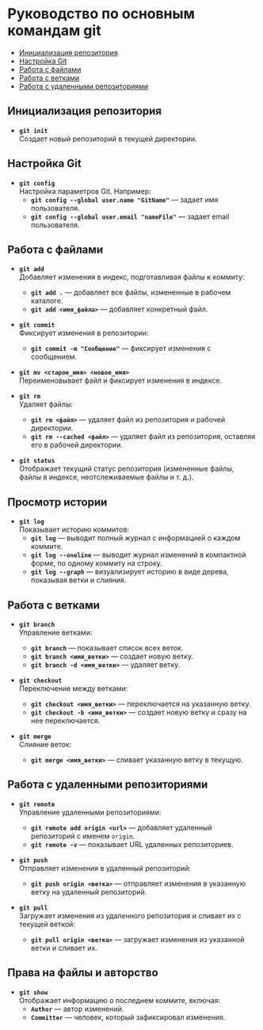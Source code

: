 # Руководство по основным командам git

- [Инициализация репозитория](#инициализация-репозитория)
- [Настройка Git](#настройка-git)
- [Работа с файлами](#работа-с-файлами)
- [Работа с ветками](#Работа-с-ветками)
- [Работа с удаленными репозиториями](#Работа-с-удаленными-репозиториями)

## Инициализация репозитория

- **`git init`**  
  Создает новый репозиторий в текущей директории.

## Настройка Git

- **`git config`**  
  Настройка параметров Git. Например:
    - **`git config --global user.name "GitName"`** — задает имя пользователя.
    - **`git config --global user.email "nameFile"`** — задает email пользователя.

## Работа с файлами

- **`git add`**  
  Добавляет изменения в индекс, подготавливая файлы к коммиту:

    - **`git add .`** — добавляет все файлы, измененные в рабочем каталоге.
    - **`git add <имя_файла>`** — добавляет конкретный файл.

- **`git commit`**  
  Фиксирует изменения в репозитории:
    - **`git commit -m "Сообщение"`** — фиксирует изменения с сообщением.
- **`git mv <старое_имя> <новое_имя>`**  
  Переименовывает файл и фиксирует изменения в индексе.

- **`git rm`**  
  Удаляет файлы:

    - **`git rm <файл>`** — удаляет файл из репозитория и рабочей директории.
    - **`git rm --cached <файл>`** — удаляет файл из репозитория, оставляя его в рабочей директории.

- **`git status`**  
  Отображает текущий статус репозитория (измененные файлы, файлы в индексе, неотслеживаемые файлы и т. д.).

## Просмотр истории

- **`git log`**  
  Показывает историю коммитов:
    - **`git log`** — выводит полный журнал с информацией о каждом коммите.
    - **`git log --oneline`** — выводит журнал изменений в компактной форме, по одному коммиту на строку.
    - **`git log --graph`** — визуализирует историю в виде дерева, показывая ветки и слияния.

## Работа с ветками

- **`git branch`**  
  Управление ветками:

    - **`git branch`** — показывает список всех веток.
    - **`git branch <имя_ветки>`** — создает новую ветку.
    - **`git branch -d <имя_ветки>`** — удаляет ветку.

- **`git checkout`**  
  Переключение между ветками:

    - **`git checkout <имя_ветки>`** — переключается на указанную ветку.
    - **`git checkout -b <имя_ветки>`** — создает новую ветку и сразу на нее переключается.

- **`git merge`**  
  Слияние веток:
    - **`git merge <имя_ветки>`** — сливает указанную ветку в текущую.

## Работа с удаленными репозиториями

- **`git remote`**  
  Управление удаленными репозиториями:

    - **`git remote add origin <url>`** — добавляет удаленный репозиторий с именем `origin`.
    - **`git remote -v`** — показывает URL удаленных репозиториев.

- **`git push`**  
  Отправляет изменения в удаленный репозиторий:

    - **`git push origin <ветка>`** — отправляет изменения в указанную ветку на удаленный репозиторий.

- **`git pull`**  
  Загружает изменения из удаленного репозитория и сливает их с текущей веткой:
    - **`git pull origin <ветка>`** — загружает изменения из указанной ветки и сливает их.

## Права на файлы и авторство

- **`git show`**  
  Отображает информацию о последнем коммите, включая:
    - **`Author`** — автор изменений.
    - **`Committer`** — человек, который зафиксировал изменения.